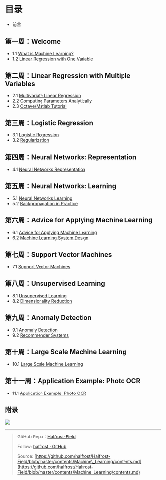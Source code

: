 # 目录

- 前言

## 第一周：Welcome

- 1.1 [What is Machine Learning?](https://github.com/halfrost/Halfrost-Field/blob/master/contents/Machine_Learning/What_is_Machine_Learning.md)
- 1.2 [Linear Regression with One Variable](https://github.com/halfrost/Halfrost-Field/blob/master/contents/Machine_Learning/Gradient_descent.ipynb)

## 第二周：Linear Regression with Multiple Variables

- 2.1 [Multivariate Linear Regression](https://github.com/halfrost/Halfrost-Field/blob/master/contents/Machine_Learning/Multivariate_Linear_Regression.ipynb)
- 2.2 [Computing Parameters Analytically](https://github.com/halfrost/Halfrost-Field/blob/master/contents/Machine_Learning/Computing_Parameters_Analytically.ipynb)
- 2.3 [Octave/Matlab Tutorial](https://github.com/halfrost/Halfrost-Field/blob/master/contents/Machine_Learning/Octave_Matlab_Tutorial.ipynb)

## 第三周：Logistic Regression

- 3.1 [Logistic Regression](https://github.com/halfrost/Halfrost-Field/blob/master/contents/Machine_Learning/Logistic_Regression.ipynb)
- 3.2 [Regularization](https://github.com/halfrost/Halfrost-Field/blob/master/contents/Machine_Learning/Regularization.ipynb)


## 第四周：Neural Networks: Representation

- 4.1 [Neural Networks Representation](https://github.com/halfrost/Halfrost-Field/blob/master/contents/Machine_Learning/Neural_Networks_Representation.ipynb)


## 第五周：Neural Networks: Learning

- 5.1 [Neural Networks Learning](https://github.com/halfrost/Halfrost-Field/blob/master/contents/Machine_Learning/Neural_Networks_Learning.ipynb)
- 5.2 [Backpropagation in Practice](https://github.com/halfrost/Halfrost-Field/blob/master/contents/Machine_Learning/Backpropagation_in_Practice.ipynb)


## 第六周：Advice for Applying Machine Learning

- 6.1 [Advice for Applying Machine Learning](https://github.com/halfrost/Halfrost-Field/blob/master/contents/Machine_Learning/Advice_for_Applying_Machine_Learning.ipynb)
- 6.2 [Machine Learning System Design](https://github.com/halfrost/Halfrost-Field/blob/master/contents/Machine_Learning/Machine_Learning_System_Design.ipynb)

## 第七周：Support Vector Machines

- 7.1 [Support Vector Machines](https://github.com/halfrost/Halfrost-Field/blob/master/contents/Machine_Learning/Support_Vector_Machines.ipynb)


## 第八周：Unsupervised Learning

- 8.1 [Unsupervised Learning](https://github.com/halfrost/Halfrost-Field/blob/master/contents/Machine_Learning/Unsupervised_Learning.ipynb)
- 8.2 [Dimensionality Reduction](https://github.com/halfrost/Halfrost-Field/blob/master/contents/Machine_Learning/Dimensionality_Reduction.ipynb)

## 第九周：Anomaly Detection

- 9.1 [Anomaly Detection](https://github.com/halfrost/Halfrost-Field/blob/master/contents/Machine_Learning/Anomaly_Detection.ipynb)
- 9.2 [Recommender Systems](https://github.com/halfrost/Halfrost-Field/blob/master/contents/Machine_Learning/Recommender_Systems.ipynb)

## 第十周：Large Scale Machine Learning

- 10.1 [Large Scale Machine Learning](https://github.com/halfrost/Halfrost-Field/blob/master/contents/Machine_Learning/Large_Scale_Machine_Learning.ipynb)

## 第十一周：Application Example: Photo OCR

- 11.1 [Application Example: Photo OCR](https://github.com/halfrost/Halfrost-Field/blob/master/contents/Machine_Learning/Application_Photo_OCR.ipynb)



## 附录

![](https://ob6mci30g.qnssl.com/Blog/ArticleImage/certificate.png)


------------------------------------------------------


> GitHub Repo：[Halfrost-Field](https://github.com/halfrost/Halfrost-Field)
> 
> Follow: [halfrost · GitHub](https://github.com/halfrost)
>
> Source: [https://github.com/halfrost/Halfrost-Field/blob/master/contents/Machine\_Learning/contents.md](https://github.com/halfrost/Halfrost-Field/blob/master/contents/Machine_Learning/contents.md)

